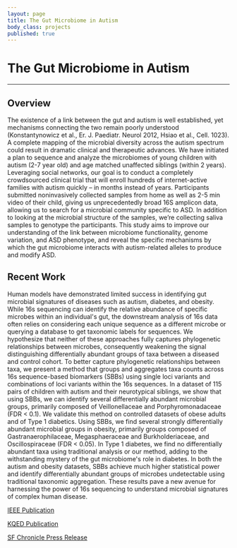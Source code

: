 ```yaml
---
layout: page
title: The Gut Microbiome in Autism
body_class: projects
published: true
---
```


# The Gut Microbiome in Autism
<hr>

## Overview
The existence of a link between the gut and autism is well established, yet mechanisms connecting the two remain poorly understood (Konstantynowicz et al., Er. J. Paediatr. Neurol 2012, Hsiao et al., Cell. 1023). A complete mapping of the microbial diversity across the autism spectrum could result in dramatic clinical and therapeutic advances. We have initiated a plan to sequence and analyze the microbiomes of young children with autism (2-7 year old) and age matched unaffected siblings (within 2 years). Leveraging social networks, our goal is to conduct a completely crowdsourced clinical trial that will enroll hundreds of internet-active families with autism quickly – in months instead of years. Participants submitted noninvasively collected samples from home as well as 2-5 min video of their child, giving us unprecedentedly broad 16S amplicon data, allowing us to search for a microbial community specific to ASD. In addition to looking at the microbial structure of the samples, we’re collecting saliva samples to genotype the participants. This study aims to improve our understanding of the link between microbiome functionality, genome variation, and ASD phenotype, and reveal the specific mechanisms by which the gut microbiome interacts with autism-related alleles to produce and modify ASD.

## Recent Work

Human models have demonstrated limited success in identifying gut microbial signatures of diseases such as autism, diabetes, and obesity. While 16s sequencing can identify the relative abundance of specific microbes within an individual's gut, the downstream analysis of 16s data often relies on considering each unique sequence as a different microbe or querying a database to get taxonomic labels for sequences.  We hypothesize that neither of these approaches fully captures phylogenetic relationships between microbes,  consequently weakening the signal distinguishing differentially abundant groups of taxa between a diseased and control cohort. To better capture phylogenetic relationships between taxa, we present a method that groups and aggregates taxa counts across 16s sequence-based biomarkers (SBBs) using single loci variants and combinations of loci variants within the 16s sequences. In a dataset of 115 pairs of children with autism and their neurotypical siblings, we show that using SBBs, we can identify several differentially abundant microbial groups, primarily composed of Veillonellaceae and Porphyromonadaceae (FDR < 0.1). We validate this method on controlled datasets of obese adults and of Type 1 diabetics.  Using SBBs, we find several strongly differentially abundant microbial groups in obesity, primarily groups composed of Gastranaerophilaceae, Megasphaeraceae and Burkholderiaceae, and Oscillospiraceae (FDR < 0.05).  In Type 1 diabetes, we find no differentially abundant taxa using traditional analysis or our method, adding to the withstanding mystery of the gut microbiome's role in diabetes.  In both the autism and obesity datasets, SBBs achieve much higher statistical power and identify differentially abundant groups of microbes undetectable using traditional taxonomic aggregation.  These results pave a new avenue for harnessing the power of 16s sequencing to understand microbial signatures of complex human disease.



[IEEE Publication](https://ieeexplore.ieee.org/abstract/document/8621554)

[KQED Publication](https://ww2.kqed.org/futureofyou/2016/10/04/microbiome_autism/)

[SF Chronicle Press Release](http://www.sfgate.com/business/article/Researchers-explore-link-between-gut-bacteria-and-12250299.php)